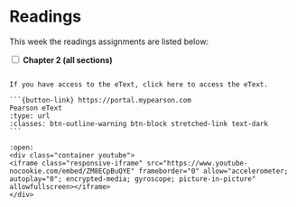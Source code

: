 # Readings

This week the readings assignments are listed below:

<label><input type="checkbox" id="week02_reading1" class="box"> **Chapter 2 (all sections)** </input></label> 

<!--

<label><input type="checkbox" id="week02_reading2" class="box"> **Readings 2.2: ** </input></label> 

<label><input type="checkbox" id="week02_reading3" class="box"> **Readings 2.3: ** </input></label> 

<label><input type="checkbox" id="week02_reading4" class="box"> **Readings 2.4: ** </input></label> 

<label><input type="checkbox" id="week02_reading5" class="box"> **Readings 2.5: ** </input></label> 

-->

````{card}

If you have access to the eText, click here to access the eText.

```{button-link} https://portal.mypearson.com
Pearson eText
:type: url
:classes: btn-outline-warning btn-block stretched-link text-dark
```
````

```{dropdown} <label><input type="checkbox" id="week02_readings" class="box"> **Review** </input></label> 
:open:
<div class="container youtube">
<iframe class="responsive-iframe" src="https://www.youtube-nocookie.com/embed/ZM8ECpBuQYE" frameborder="0" allow="accelerometer; autoplay="0"; encrypted-media; gyroscope; picture-in-picture" allowfullscreen></iframe>
</div>
```